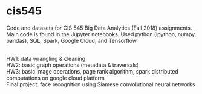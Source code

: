 # cis545

Code and datasets for CIS 545 Big Data Analytics (Fall 2018) assignments. Main code is found in the Jupyter notebooks.
Used python (ipython, numpy, pandas), SQL, Spark, Google Cloud, and Tensorflow.

<br />HW1:  data wrangling & cleaning
<br />HW2:  basic graph operations (metadata & traversals)
<br />HW3:  basic image operations, page rank algorithm, spark distributed computations on google cloud platform
<br />Final project:  face recognition using Siamese convolutional neural networks
